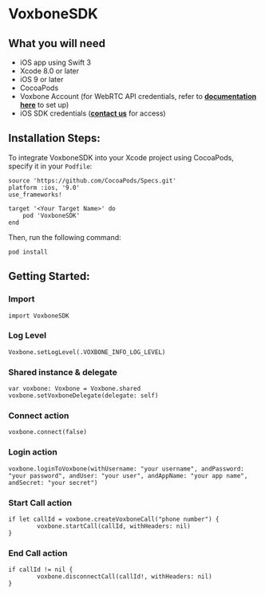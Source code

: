 # VoxboneSDK

## What you will need
- iOS app using Swift 3
- Xcode 8.0 or later
- iOS 9 or later
- CocoaPods
- Voxbone Account (for WebRTC API credentials, refer to **[documentation here](https://developers.voxbone.com/how-to/setup-webrtc/)** to set up)
- iOS SDK credentials (**[contact us](mailto:workshop@voxbone.com?subject=iOS%20SDK%20access%20needed)** for access)

## Installation Steps:

To integrate VoxboneSDK into your Xcode project using CocoaPods, specify it in your `Podfile`:
```
source 'https://github.com/CocoaPods/Specs.git'
platform :ios, '9.0'
use_frameworks!

target '<Your Target Name>' do
    pod 'VoxboneSDK'
end
```
Then, run the following command:
```
pod install
```

## Getting Started:

### Import
```
import VoxboneSDK
```

### Log Level
```
Voxbone.setLogLevel(.VOXBONE_INFO_LOG_LEVEL)
```

### Shared instance & delegate
```
var voxbone: Voxbone = Voxbone.shared
voxbone.setVoxboneDelegate(delegate: self)
```

### Connect action
```
voxbone.connect(false)
```

### Login action
```
voxbone.loginToVoxbone(withUsername: "your username", andPassword: "your password", andUser: "your user", andAppName: "your app name", andSecret: "your secret")
```

### Start Call action
```
if let callId = voxbone.createVoxboneCall("phone number") {
        voxbone.startCall(callId, withHeaders: nil)
}
```

### End Call action
```
if callId != nil {
        voxbone.disconnectCall(callId!, withHeaders: nil)
}
```
